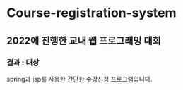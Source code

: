 # Course-registration-system

## 2022에 진행한 교내 웹 프로그래밍 대회
### 결과 : 대상

spring과 jsp를 사용한 간단한 수강신청 프로그램입니다.
